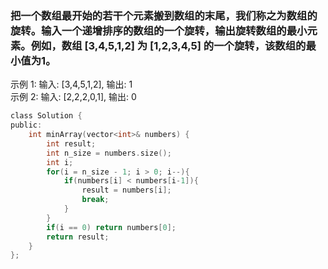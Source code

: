 ### 把一个数组最开始的若干个元素搬到数组的末尾，我们称之为数组的旋转。输入一个递增排序的数组的一个旋转，输出旋转数组的最小元素。例如，数组 [3,4,5,1,2] 为 [1,2,3,4,5] 的一个旋转，该数组的最小值为1。  
示例 1: 输入: [3,4,5,1,2], 输出: 1  
示例 2: 输入: [2,2,2,0,1], 输出: 0  
```c
class Solution {
public:
    int minArray(vector<int>& numbers) {
        int result;
        int n_size = numbers.size();
        int i;
        for(i = n_size - 1; i > 0; i--){
            if(numbers[i] < numbers[i-1]){
                result = numbers[i];
                break;
            }
        }
        if(i == 0) return numbers[0];
        return result;
    }
};
```